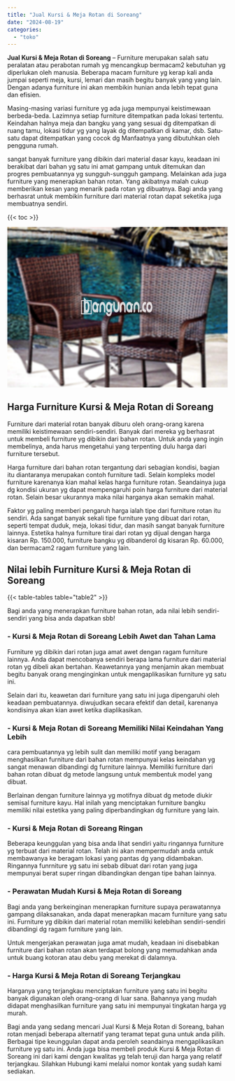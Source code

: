 ```yaml
---
title: "Jual Kursi & Meja Rotan di Soreang"
date: "2024-08-19"
categories: 
  - "toko"
---
```


**Jual Kursi & Meja Rotan di Soreang** – Furniture merupakan salah satu peralatan atau perabotan rumah yg mencangkup bermacam2 kebutuhan yg diperlukan oleh manusia. Beberapa macam furniture yg kerap kali anda jumpai seperti meja, kursi, lemari dan masih begitu banyak yang yang lain. Dengan adanya furniture ini akan membikin hunian anda lebih tepat guna dan efisien.

Masing-masing variasi furniture yg ada juga mempunyai keistimewaan berbeda-beda. Lazimnya setiap furniture ditempatkan pada lokasi tertentu. Keindahan halnya meja dan bangku yang yang sesuai dg ditempatkan di ruang tamu, lokasi tidur yg yang layak dg ditempatkan di kamar, dsb. Satu-satu dapat ditempatkan yang cocok dg Manfaatnya yang dibutuhkan oleh pengguna rumah.

sangat banyak furniture yang dibikin dari material dasar kayu, keadaan ini berakibat dari bahan yg satu ini amat gampang untuk ditemukan dan progres pembuatannya yg sungguh-sungguh gampang. Melainkan ada juga furniture yang menerapkan bahan rotan. Yang akibatnya malah cukup memberikan kesan yang menarik pada rotan yg dibuatnya. Bagi anda yang berhasrat untuk membikin furniture dari material rotan dapat seketika juga membuatnya sendiri.

{{< toc >}}

![Jual Kursi & Meja Rotan di Soreang](/images/kursi-meja-rotan-murah43.png)

## Harga Furniture Kursi & Meja Rotan di Soreang

Furniture dari material rotan banyak diburu oleh orang-orang karena memiliki keistimewaan sendiri-sendiri. Banyak dari mereka yg berhasrat untuk membeli furniture yg dibikin dari bahan rotan. Untuk anda yang ingin membelinya, anda harus mengetahui yang terpenting dulu harga dari furniture tersebut.

Harga furniture dari bahan rotan tergantung dari sebagian kondisi, bagian itu diantaranya merupakan contoh furniture tadi. Selain kompleks model furniture karenanya kian mahal kelas harga furniture rotan. Seandainya juga dg kondisi ukuran yg dapat mempengaruhi poin harga furniture dari material rotan. Selain besar ukurannya maka nilai harganya akan semakin mahal.

Faktor yg paling memberi pengaruh harga ialah tipe dari furniture rotan itu sendiri. Ada sangat banyak sekali tipe furniture yang dibuat dari rotan, seperti tempat duduk, meja, lokasi tidur, dan masih sangat banyak furniture lainnya. Estetika halnya furniture tirai dari rotan yg dijual dengan harga kisaran Rp. 150.000, furniture bangku yg dibanderol dg kisaran Rp. 60.000, dan bermacam2 ragam furniture yang lain.

## Nilai lebih Furniture Kursi & Meja Rotan di Soreang

{{< table-tables table="table2" >}}

Bagi anda yang menerapkan furniture bahan rotan, ada nilai lebih sendiri-sendiri yang bisa anda dapatkan sbb!

### \- Kursi & Meja Rotan di Soreang Lebih Awet dan Tahan Lama

Furniture yg dibikin dari rotan juga amat awet dengan ragam furniture lainnya. Anda dapat mencobanya sendiri berapa lama furniture dari material rotan yg dibeli akan bertahan. Keawetannya yang menjamin akan membuat begitu banyak orang menginginkan untuk mengaplikasikan furniture yg satu ini.

Selain dari itu, keawetan dari furniture yang satu ini juga dipengaruhi oleh keadaan pembuatannya. diwujudkan secara efektif dan detail, karenanya kondisinya akan kian awet ketika diaplikasikan.

### \- Kursi & Meja Rotan di Soreang Memiliki Nilai Keindahan Yang Lebih

cara pembuatannya yg lebih sulit dan memiliki motif yang beragam menghasilkan furniture dari bahan rotan mempunyai kelas keindahan yg sangat menawan dibandingi dg furniture lainnya. Memiliki furniture dari bahan rotan dibuat dg metode langsung untuk membentuk model yang dibuat.

Berlainan dengan furniture lainnya yg motifnya dibuat dg metode diukir semisal furniture kayu. Hal inilah yang menciptakan furniture bangku memiliki nilai estetika yang paling diperbandingkan dg furniture yang lain.

### \- Kursi & Meja Rotan di Soreang Ringan

Beberapa keunggulan yang bisa anda lihat sendiri yaitu ringannya furniture yg terbuat dari material rotan. Telah ini akan mempermudah anda untuk membawanya ke beragam lokasi yang pantas dg yang didambakan. Ringannya funrniture yg satu ini sebab dibuat dari rotan yang juga mempunyai berat super ringan dibandingkan dengan tipe bahan lainnya.

### \- Perawatan Mudah Kursi & Meja Rotan di Soreang

Bagi anda yang berkeinginan menerapkan furniture supaya perawatannya gampang dilaksanakan, anda dapat menerapkan macam furniture yang satu ini. Furniture yg dibikin dari material rotan memiliki kelebihan sendiri-sendiri dibandingi dg ragam furniture yang lain.

Untuk mengerjakan perawatan juga amat mudah, keadaan ini disebabkan furniture dari bahan rotan akan terdapat bolong yang memudahkan anda untuk buang kotoran atau debu yang merekat di dalamnya.

### \- Harga Kursi & Meja Rotan di Soreang Terjangkau

Harganya yang terjangkau menciptakan furniture yang satu ini begitu banyak digunakan oleh orang-orang di luar sana. Bahannya yang mudah didapat menghasilkan furniture yang satu ini mempunyai tingkatan harga yg murah.

Bagi anda yang sedang mencari Jual Kursi & Meja Rotan di Soreang, bahan rotan menjadi beberapa alternatif yang teramat tepat guna untuk anda pilih. Berbagai tipe keunggulan dapat anda peroleh seandainya mengaplikasikan furniture yg satu ini. Anda juga bisa membeli produk Kursi & Meja Rotan di Soreang ini dari kami dengan kwalitas yg telah teruji dan harga yang relatif terjangkau. Silahkan Hubungi kami melalui nomor kontak yang sudah kami sediakan.
